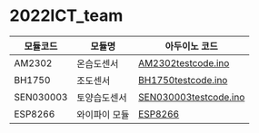 # 2022ICT_team


|모듈코드|모듈명|아두이노 코드|
|---|---|---|
| AM2302 | 온습도센서 |[AM2302testcode.ino](https://github.com/gnbhub/2022ICT_team/blob/a0dcf647957d3d31dd6c74ae524792fdfab18542/AM2302testcode.ino)| 
| BH1750 | 조도센서 |[BH1750testcode.ino](https://github.com/gnbhub/2022ICT_team/blob/74e0c0f3aab2152921998eca1fab3ec66ce29cac/BH1750testcode.ino)|
| SEN030003 | 토양습도센서 | [SEN030003testcode.ino](https://github.com/gnbhub/2022ICT_team/blob/8c9a0c1fca51282310cd09d17d73e5f648498f2c/SEN030003testcode.ino)|
| ESP8266 | 와이파이 모듈 |[ESP8266](https://github.com/gnbhub/2022ICT_team/blob/729e2a212a6f2807dcad54f524df54e8979ca755/ESP8266testcode.ino)|
